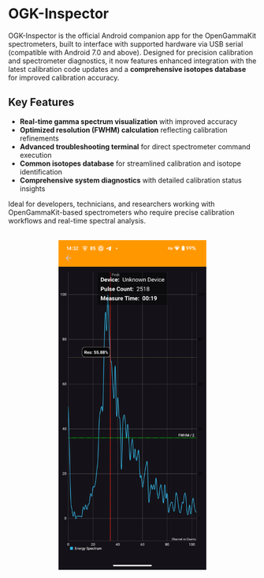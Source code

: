 # OGK-Inspector

OGK-Inspector is the official Android companion app for the OpenGammaKit spectrometers, built to interface with supported hardware via USB serial (compatible with Android 7.0 and above). Designed for precision calibration and spectrometer diagnostics, it now features enhanced integration with the latest calibration code updates and a **comprehensive isotopes database** for improved calibration accuracy.

## Key Features
- **Real-time gamma spectrum visualization** with improved accuracy
- **Optimized resolution (FWHM) calculation** reflecting calibration refinements
- **Advanced troubleshooting terminal** for direct spectrometer command execution
- **Common isotopes database** for streamlined calibration and isotope identification
- **Comprehensive system diagnostics** with detailed calibration status insights

Ideal for developers, technicians, and researchers working with OpenGammaKit-based spectrometers who require precise calibration workflows and real-time spectral analysis.

<p align="center">
  <br>
  <img alt="OGK Inspector Spectrum screen view" title="OGK Inspector Spectrum screen view" width="300px" src="docs/spectrum.png">
</p>
